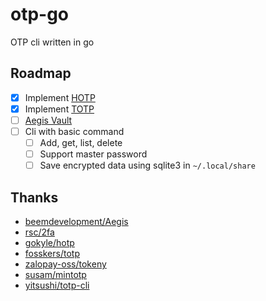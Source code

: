 # otp-go

OTP cli written in go

## Roadmap

- [x] Implement [HOTP](https://datatracker.ietf.org/doc/html/rfc4226)
- [x] Implement [TOTP](https://datatracker.ietf.org/doc/html/rfc6238)
- [ ] [Aegis Vault](https://github.com/beemdevelopment/Aegis/blob/master/docs/vault.md)
- [ ] Cli with basic command
  - [ ] Add, get, list, delete
  - [ ] Support master password
  - [ ] Save encrypted data using sqlite3 in `~/.local/share`

## Thanks

- [beemdevelopment/Aegis](https://github.com/beemdevelopment/Aegis)
- [rsc/2fa](https://github.com/rsc/2fa)
- [gokyle/hotp](https://github.com/gokyle/hotp)
- [fosskers/totp](https://github.com/fosskers/totp)
- [zalopay-oss/tokeny](https://github.com/zalopay-oss/tokeny)
- [susam/mintotp](https://github.com/susam/mintotp)
- [yitsushi/totp-cli](https://github.com/yitsushi/totp-cli)
